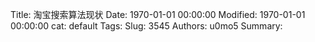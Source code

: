 Title: 淘宝搜索算法现状
Date: 1970-01-01 00:00:00
Modified: 1970-01-01 00:00:00
cat: default
Tags: 
Slug: 3545
Authors: u0mo5 
Summary: 


